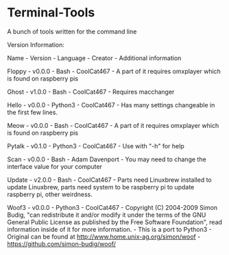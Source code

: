 # Terminal-Tools
A bunch of tools written for the command line

Version Information:

Name - Version - Language - Creator - Additional information

Floppy - v0.0.0 - Bash - CoolCat467 - A part of it requires omxplayer which is found on raspberry pis

Ghost - v1.0.0 - Bash - CoolCat467 - Requires macchanger

Hello - v0.0.0 - Python3 - CoolCat467 - Has many settings changeable in the first few lines.

Meow - v0.0.0 - Bash - CoolCat467 - A part of it requires omxplayer which is found on raspberry pis

Pytalk - v0.1.0 - Python3 - CoolCat467 - Use with "-h" for help

Scan - v0.0.0 - Bash - Adam Davenport - You may need to change the interface value for your computer

Update - v2.0.0 - Bash - CoolCat467 - Parts need Linuxbrew installed to update Linuxbrew, parts need system to be raspberry pi to update raspberry pi, other weirdness.

Woof3 - v0.0.0 - Python3 - CoolCat467 - Copyright (C) 2004-2009 Simon Budig, "can redistribute it and/or modify it under the terms of the GNU General Public License as published by the Free Software Foundation", read information inside of it for more information. - This is a port to Python3 - Original can be found at http://www.home.unix-ag.org/simon/woof - https://github.com/simon-budig/woof/
